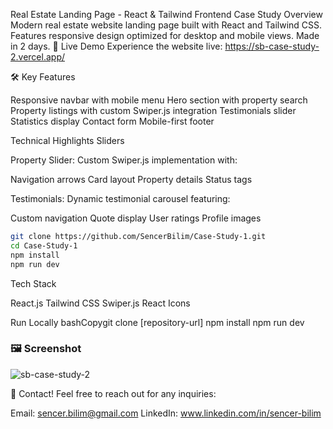Real Estate Landing Page - React & Tailwind Frontend Case Study
Overview
Modern real estate website landing page built with React and Tailwind CSS. Features responsive design optimized for desktop and mobile views. Made in 2 days.
🚀 Live Demo Experience the website live: https://sb-case-study-2.vercel.app/

🛠️ Key Features

Responsive navbar with mobile menu
Hero section with property search
Property listings with custom Swiper.js integration
Testimonials slider
Statistics display
Contact form
Mobile-first footer

Technical Highlights
Sliders

Property Slider: Custom Swiper.js implementation with:

Navigation arrows
Card layout
Property details
Status tags


Testimonials: Dynamic testimonial carousel featuring:

Custom navigation
Quote display
User ratings
Profile images

```bash
git clone https://github.com/SencerBilim/Case-Study-1.git
cd Case-Study-1
npm install
npm run dev
```

Tech Stack

React.js
Tailwind CSS
Swiper.js
React Icons

Run Locally
bashCopygit clone [repository-url]
npm install
npm run dev

### 🖼️ Screenshot  
![sb-case-study-2](https://github.com/user-attachments/assets/d94d7cb7-5732-4fd6-96fb-078ef0766843)

📧 Contact!
Feel free to reach out for any inquiries:

Email: sencer.bilim@gmail.com
LinkedIn: www.linkedin.com/in/sencer-bilim
